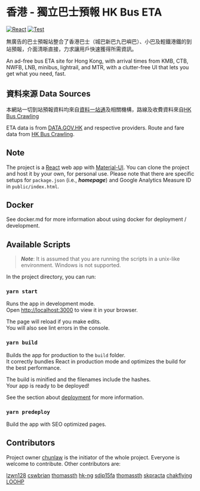 # 香港 - 獨立巴士預報 HK Bus ETA

[![React](https://badges.aleen42.com/src/react.svg)](http://reactjs.org/) 
[![Test](https://github.com/hkbus/hk-independent-bus-eta/actions/workflows/node.js.yml/badge.svg)](https://hkbus.app)


無廣告的巴士預報站整合了香港巴士（城巴新巴九巴嶼巴）、小巴及輕鐵港鐵的到站預報，介面清晣直接，力求讓用戶快速獲得所需資訊。

An ad-free bus ETA site for Hong Kong, with arrival times from KMB, CTB, NWFB, LNB, minibus, lightrail, and MTR, with a clutter-free UI that lets you get what you need, fast.

## 資料來源 Data Sources

本網站一切到站預報資料均來自[資料一站通](https://data.gov.hk)及相關機構，路線及收費資料來自[HK Bus Crawling](https://github.com/hkbus/hk-bus-crawling/)

ETA data is from [DATA.GOV.HK](https://data.gov.hk) and respective providers. Route and fare data from [HK Bus Crawling](https://github.com/hkbus/hk-bus-crawling/).

## Note

The project is a [React](https://reactjs.org/) web app with [Material-UI](https://material-ui.com/). You can clone the project and host it by your own, for personal use. Please note that there are specific setups for `package.json` (i.e., ***homepage***) and Google Analytics Measure ID in `public/index.html`.

## Docker

See docker.md for more information about using docker for deployment / development.

## Available Scripts

> ***Note***: It is assumed that you are running the scripts in a unix-like environment. Windows is not supported.

In the project directory, you can run:

### `yarn start`

Runs the app in development mode.\
Open [http://localhost:3000](http://localhost:3000) to view it in your browser.

The page will reload if you make edits.\
You will also see lint errors in the console.

### `yarn build`

Builds the app for production to the `build` folder.\
It correctly bundles React in production mode and optimizes the build for the best performance.

The build is minified and the filenames include the hashes.\
Your app is ready to be deployed!

See the section about [deployment](https://facebook.github.io/create-react-app/docs/deployment) for more information.

### `yarn predeploy`

Build the app with SEO optimized pages.

## Contributors

Project owner [chunlaw](https://github.com/chunlaw) is the initiator of the whole project. Everyone is welcome to contribute. Other contributors are:

[lzwn128](https://github.com/lzwn128 )
[cswbrian](https://github.com/cswbrian)
[thomassth](https://github.com/thomassth)
[hk-ng](https://github.com/hk-ng)
[sdip15fa](https://github.com/sdip15fa)
[thomassth](https://github.com/thomassth)
[skpracta](https://github.com/skpracta)
[chakflying](https://github.com/chakflying)
[LOOHP](https://github.com/LOOHP)
